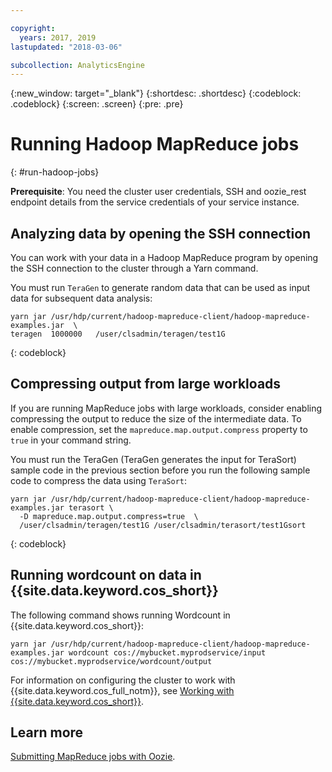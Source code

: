 ```yaml
---

copyright:
  years: 2017, 2019
lastupdated: "2018-03-06"

subcollection: AnalyticsEngine
---
```


<!-- Attribute definitions -->
{:new_window: target="_blank"}
{:shortdesc: .shortdesc}
{:codeblock: .codeblock}
{:screen: .screen}
{:pre: .pre}

# Running Hadoop MapReduce jobs
{: #run-hadoop-jobs}

**Prerequisite**: You need the cluster user credentials, SSH and oozie_rest endpoint details from the service credentials of your service instance.

## Analyzing data by opening the SSH connection

You can work with your data in a Hadoop MapReduce program by opening the SSH connection to the cluster through a Yarn command.

You must run `TeraGen` to generate random data that can be used as input data for subsequent data analysis:

```
yarn jar /usr/hdp/current/hadoop-mapreduce-client/hadoop-mapreduce-examples.jar  \
teragen  1000000   /user/clsadmin/teragen/test1G
```
{: codeblock}

## Compressing output from large workloads

If you are running MapReduce jobs with large workloads, consider enabling compressing the output to reduce the size of the intermediate data. To enable compression, set the `mapreduce.map.output.compress` property to `true` in your command string.

You must run the TeraGen (TeraGen generates the input for TeraSort) sample code in the previous section before you run the following sample code to compress the data using `TeraSort`:

```
yarn jar /usr/hdp/current/hadoop-mapreduce-client/hadoop-mapreduce-examples.jar terasort \
  -D mapreduce.map.output.compress=true  \
  /user/clsadmin/teragen/test1G /user/clsadmin/terasort/test1Gsort
```
{: codeblock}

## Running wordcount on data in {{site.data.keyword.cos_short}}

The following command shows running Wordcount in {{site.data.keyword.cos_short}}:
```
yarn jar /usr/hdp/current/hadoop-mapreduce-client/hadoop-mapreduce-examples.jar wordcount cos://mybucket.myprodservice/input cos://mybucket.myprodservice/wordcount/output
```

For information on configuring the cluster to work with {{site.data.keyword.cos_full_notm}}, see [Working with  {{site.data.keyword.cos_short}}](/docs/services/AnalyticsEngine?topic=AnalyticsEngine-config-cluster-cos).

## Learn more

[Submitting MapReduce jobs with Oozie](/docs/services/AnalyticsEngine?topic=AnalyticsEngine-working-with-oozie).
